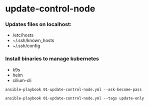 # update-control-node

### Updates files on localhost:
- /etc/hosts
- ~/.ssh/known_hosts
- ~/.ssh/config

### Install binaries to manage kubernetes
- k9s
- helm
- cilium-cli

```shell
ansible-playbook 01-update-control-node.yml --ask-become-pass

ansible-playbook 01-update-control-node.yml --tags update-only
```